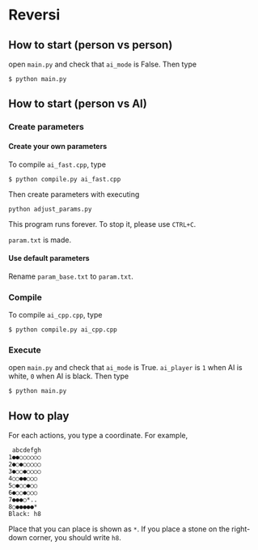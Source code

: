 # Reversi

## How to start (person vs person)
open ```main.py``` and check that ```ai_mode``` is False.
Then type
```
$ python main.py
```

## How to start (person vs AI)

### Create parameters

#### Create your own parameters

To compile ```ai_fast.cpp```, type

```
$ python compile.py ai_fast.cpp
```

Then create parameters with executing

```
python adjust_params.py
```

This program runs forever. To stop it, please use ```CTRL+C```.

```param.txt``` is made.

#### Use default parameters

Rename ```param_base.txt``` to ```param.txt```.

### Compile

To compile `ai_cpp.cpp`, type

```
$ python compile.py ai_cpp.cpp
```

### Execute

open ```main.py``` and check that ```ai_mode``` is True.
```ai_player``` is ```1``` when AI is white, ```0``` when AI is black.
Then type

```
$ python main.py
```

## How to play
For each actions, you type a coordinate. For example,
```
 abcdefgh
1●●○○○○○○
2●○●○○○○○
3●○○●○○○○
4○○●●○○○
5○●○○●○○
6●○○●○○○
7●●●○*..
8○●●●●●*
Black: h8
```
Place that you can place is shown as ```*```.
If you place a stone on the right-down corner, you should write ```h8```.

